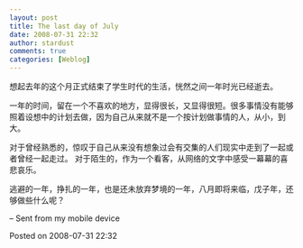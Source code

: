 ```yaml
---
layout: post
title: The last day of July
date: 2008-07-31 22:32
author: stardust
comments: true
categories: [Weblog]
---
```

想起去年的这个月正式结束了学生时代的生活，恍然之间一年时光已经逝去。

一年的时间，留在一个不喜欢的地方，显得很长，又显得很短。很多事情没有能够照着设想中的计划去做，因为自己从来就不是一个按计划做事情的人，从小，到大。

对于曾经熟悉的，惊叹于自己从来没有想象过会有交集的人们现实中走到了一起或者曾经一起走过。 对于陌生的，作为一个看客，从网络的文字中感受一幕幕的喜悲哀乐。

逃避的一年，挣扎的一年，也是还未放弃梦境的一年，八月即将来临，戊子年，还够做些什么呢？

– Sent from my mobile device

Posted on 2008-07-31 22:32
